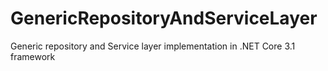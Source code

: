 # GenericRepositoryAndServiceLayer
Generic repository and Service layer implementation in .NET Core 3.1 framework
